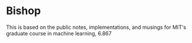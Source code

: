 # Bishop
This is based on the public notes, implementations, and musings for MIT's graduate course in machine learning, 6.867

